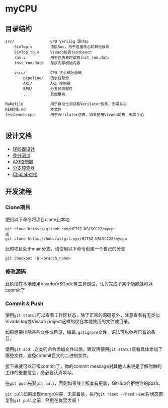 # myCPU


## 目录结构

```
src/                CPU Verilog 源代码
    SimTop.v        顶层Soc，用于连接核心和其他模块
    SimTop_tb.v     Vivado仿真testbench
    ram.v           用于在仿真时读取inst_rom.data
    inst_rom.data   存放内存初始内容

    vsrc/           CPU 核心部分源码
        pipeline/   流水线部分
        AXI/        AXI 控制器
        BPU/        分支预测部件
        ...         其他模块

Makefile            用于自动化测试和Verilator仿真，无需关心
README.md           本文件
testbench.cpp       用于Verilator仿真，如果使用Vivado仿真，无需关心    


```

## 设计文档

- [译码器设计](doc/instr_decode.md)
- [差分测试](doc/difftest.md)
- [AXI控制器](src/vsrc/AXI/README.md)
- [分支预测器](src/vsrc/BPU/README.md)
- [Chiplab对接](doc/chiplab.md)

## 开发流程

### Clone项目

使用以下命令将项目clone到本地

```
git clone https://github.com/HITSZ-NSCSCC22/mycpu
或
git clone https://hub.fastgit.xyz/HITSZ-NSCSCC22/mycpu
```

此时项目处于main分支，请使用以下命令创建一个自己的分支
```
git checkout -b <branch_name>
```

### 修改源码

此阶段在本地使用Vivado/VSCode等工具调试，认为完成了某个功能就可以commit了

### Commit & Push

使用`git status`可以查看工作区状态，除了正常的源码意外，注意查看有无类似Vivado log或Vivado project这样的仅在本地使用的文件或目录。

如果想要排除某些文件或目录，编辑`.gitignore`文件，语法可以参考已有的条目。

使用`git add .`之类的命令添加文件以后，建议再使用`git status`查看具体添加了哪些文件，避免commit巨大的二进制文件。

接下来就可以正常commit了，你的commit message对其他人来说是了解你做的工作的重要信息，务必要认真填写。

在`git push`先要`git pull`，否则如果线上版本有更新，GitHub会拒绝你的push。

`git pull`如果出现merge冲突，无需着急，执行`git reset --hard HEAD`将状态恢复到`git pull`之前，然后在群里大喊！

